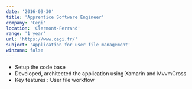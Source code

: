 ```yaml
---
date: '2016-09-30'
title: 'Apprentice Software Engineer'
company: 'Cegi'
location: 'Clermont-Ferrand'
range: '1 year'
url: 'https://www.cegi.fr/'
subject: 'Application for user file management'
winzana: false
---
```


- Setup the code base
- Developed, architected the application using Xamarin and MvvmCross
- Key features : User file workflow
